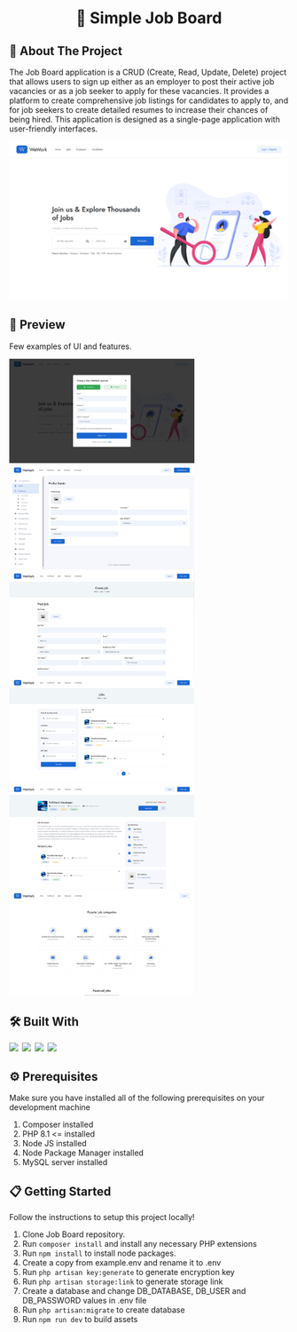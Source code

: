 <h1 align="center">📝 Simple Job Board</h1>

## 🚀 About The Project

The Job Board application is a CRUD (Create, Read, Update, Delete) project that allows users to sign up either as an employer to post their active job vacancies or as a job seeker to apply for these vacancies. It provides a platform to create comprehensive job listings for candidates to apply to, and for job seekers to create detailed resumes to increase their chances of being hired. This application is designed as a single-page application with user-friendly interfaces.

<img src="https://github.com/EdijsApse/job-board/blob/master/public/examples/Screen_1.png" />

## 📖 Preview

Few examples of UI and features.

<img src="https://github.com/EdijsApse/job-board/blob/master/public/examples/Screen_2.png" width="334" />&nbsp;&nbsp;<img src="https://github.com/EdijsApse/job-board/blob/master/public/examples/Screen_3.png" width="334" />
<img src="https://github.com/EdijsApse/job-board/blob/master/public/examples/Screen_4.png" width="334" />&nbsp;&nbsp;<img src="https://github.com/EdijsApse/job-board/blob/master/public/examples/Screen_5.png" width="334" />
<img src="https://github.com/EdijsApse/job-board/blob/master/public/examples/Screen_6.png" width="334" />&nbsp;&nbsp;<img src="https://github.com/EdijsApse/job-board/blob/master/public/examples/Screen_7.png" width="334" />

## 🛠 Built With

<img src="https://img.shields.io/badge/Laravel-FF2D20?style=for-the-badge&logo=laravel&logoColor=white" />&ensp;<img src="https://img.shields.io/badge/Vue%20js-35495E?style=for-the-badge&logo=vuedotjs&logoColor=4FC08D" />&ensp;<img src="https://img.shields.io/badge/Sass-CC6699?style=for-the-badge&logo=sass&logoColor=white" />&ensp;<img src="https://img.shields.io/badge/MySQL-005C84?style=for-the-badge&logo=mysql&logoColor=white" />

## ⚙️ Prerequisites

Make sure you have installed all of the following prerequisites on your development machine

1. Composer installed
2. PHP 8.1 <= installed
3. Node JS installed
4. Node Package Manager installed
5. MySQL server installed

## 📋 Getting Started

Follow the instructions to setup this project locally!

1. Clone Job Board repository.
2. Run `composer install` and install any necessary PHP extensions
3. Run `npm install` to install node packages.
4. Create a copy from example.env and rename it to .env
5. Run `php artisan key:generate` to generate encryption key
6. Run `php artisan storage:link` to generate storage link
7. Create a database and change DB_DATABASE, DB_USER and DB_PASSWORD values in .env file
8. Run `php artisan:migrate` to create database
9. Run `npm run dev` to build assets
